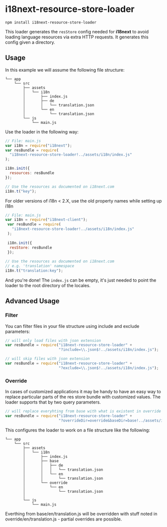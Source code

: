 # i18next-resource-store-loader

`npm install i18next-resource-store-loader`

This loader generates the `resStore` config needed for **i18next** to avoid loading language resources via extra HTTP requests. It generates this config given a directory.

## Usage

In this example we will assume the following file structure:

```
└── app
    └── src
        ├── assets
        │   └── i18n
        │       ├── index.js
        │       ├── de
        │       │   └── translation.json
        │       └── en
        │           └── translation.json
        └── js
            └── main.js
```

Use the loader in the following way:

```javascript
// File: main.js
var i18n = require("i18next");
var resBundle = require(
  "i18next-resource-store-loader!../assets/i18n/index.js"
);

i18n.init({
  resources: resBundle
});

// Use the resources as documented on i18next.com
i18n.t("key");
```

For older versions of i18n < 2.X, use the old property names while setting up i18n
 ```javascript
 // File: main.js
 var i18n = require("i18next-client");
  var resBundle = require(
    "i18next-resource-store-loader!../assets/i18n/index.js"
  );
  		  
  i18n.init({
   resStore: resBundle
  });
  		  
 // Use the resources as documented on i18next.com	
 // e.g. 'translation' namespace
 i18n.t("translation:key");		
 ```

And you're done! The `index.js` can be empty, it's just needed to point the loader to the root directory of the locales.

## Advanced Usage

### Filter
You can filter files in your file structure using include and exclude parameters:

```javascript
// will only load files with json extension
var resBundle = require("i18next-resource-store-loader" +
                        "?include=\\.json$!../assets/i18n/index.js");
```

```javascript
// will skip files with json extension
var resBundle = require("i18next-resource-store-loader" +
                        "?exclude=\\.json$!../assets/i18n/index.js");
```

### Override
In cases of customized applications it may be handy to have an easy way to replace particular parts of the res store bundle with customized values. The loader supports that by two query parameters.

```javascript
// will replace everyhting from base with what is existent in override
var resBundle = require("i18next-resource-store-loader" +
                        "?overrideDir=override&baseDir=base!../assets/i18n/index.js");
```
This configures the loader to work on a file structure like the following:

```
└── app
    └── src
        ├── assets
        │   └── i18n
        │       ├── index.js
        │       ├── base
        │       │   ├── de
        │       │   │   └── translation.json
        │       │   └── en
        │       │       └── translation.json
        │       └── override		
        │           └── en
        │               └── translation.json
        │
        └── js
            └── main.js
```

Everthing from base/en/translation.js will be overridden with stuff noted in override/en/translation.js - partial overrides are possible.
